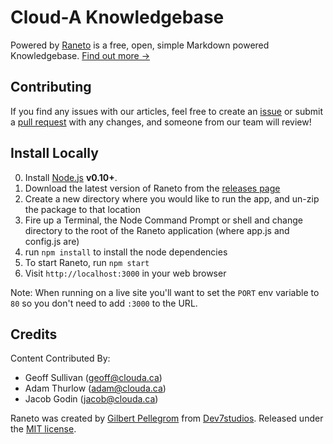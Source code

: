 Cloud-A Knowledgebase
=====================

Powered by [Raneto](http://raneto.com) is a free, open, simple Markdown 
powered Knowledgebase. [Find out more &rarr;](http://docs.raneto.com/what-is-raneto)

Contributing
------------

If you find any issues with our articles, feel free to create an
[issue](https://github.com/CloudA/knowledgebase/issues) or submit a 
[pull request](https://github.com/CloudA/knowledgebase/pulls) with any 
changes, and someone from our team will review!

Install Locally
---------------

0. Install [Node.js](http://nodejs.org) **v0.10+**.
1. Download the latest version of Raneto from the [releases page](https://github.com/gilbitron/Raneto/releases)
2. Create a new directory where you would like to run the app, and un-zip the package to that location
3. Fire up a Terminal, the Node Command Prompt or shell and change directory to the root of the Raneto application (where app.js and config.js are)
4. run `npm install` to install the node dependencies
5. To start Raneto, run `npm start`
6. Visit `http://localhost:3000` in your web browser

Note: When running on a live site you'll want to set the `PORT` env variable to `80` so you don't need to add `:3000` to the URL.

Credits
-------

Content Contributed By:

 - Geoff Sullivan (geoff@clouda.ca)
 - Adam Thurlow (adam@clouda.ca)
 - Jacob Godin (jacob@clouda.ca)


Raneto was created by [Gilbert Pellegrom](http://gilbert.pellegrom.me) from
[Dev7studios](http://dev7studios.com). Released under the [MIT license](https://raw.githubusercontent.com/gilbitron/Raneto/master/LICENSE).
